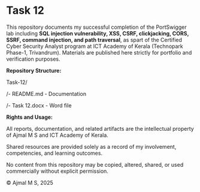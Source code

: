 # Task 12

This repository documents my successful completion of the PortSwigger lab including **SQL injection vulnerability, XSS, CSRF, clickjacking, CORS, SSRF, command injection, and path traversal**, as spart of the Certified Cyber Security Analyst program at ICT Academy of Kerala (Technopark Phase-1, Trivandrum). Materials are published here strictly for portfolio and verification purposes.

**Repository Structure:**

Task-12/

/- README.md - Documentation

/- Task 12.docx - Word file

**Rights and Usage:**

All reports, documentation, and related artifacts are the intellectual property of Ajmal M S and ICT Academy of Kerala.

Shared resources are provided solely as a record of my involvement, competencies, and learning outcomes.

No content from this repository may be copied, altered, shared, or used commercially without explicit permission.

© Ajmal M S, 2025
